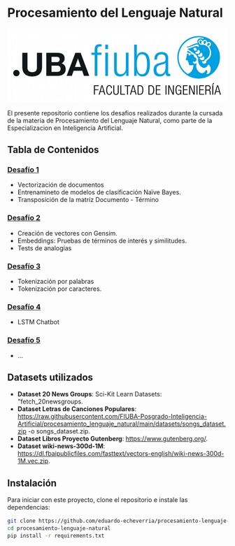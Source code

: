 # Procesamiento del Lenguaje Natural

![UBA logo](https://github.com/hernancontigiani/ceia_memorias_especializacion/raw/master/Figures/logoFIUBA.jpg)

El presente repositorio contiene los desafios realizados durante la cursada de la materia de Procesamiento del Lenguaje Natural, como parte de la Especializacion en Inteligencia Artificial.

## Tabla de Contenidos

### [Desafío 1](Desafio_1) 
* Vectorización de documentos
* Entrenamineto de modelos de clasificación Naïve Bayes.
* Transposición de la matríz Documento - Término

### [Desafío 2](Desafio_2) 

* Creación de vectores con Gensim.
* Embeddings: Pruebas de términos de interés y similitudes.
* Tests de analogías

### [Desafío 3](Desafio_3)
* Tokenización por palabras
* Tokenización por caracteres.

### [Desafío 4](Desafio_4)
* LSTM Chatbot

### [Desafío 5](Desafio_5)
* ...


## Datasets utilizados

- **Dataset 20 News Groups**: Sci-Kit Learn Datasets: "fetch_20newsgroups.
- **Dataset Letras de Canciones Populares**: https://raw.githubusercontent.com/FIUBA-Posgrado-Inteligencia-Artificial/procesamiento_lenguaje_natural/main/datasets/songs_dataset.zip -o songs_dataset.zip.
- **Dataset Libros Proyecto Gutenberg**: https://www.gutenberg.org/.
- **Dataset wiki-news-300d-1M**: https://dl.fbaipublicfiles.com/fasttext/vectors-english/wiki-news-300d-1M.vec.zip.

## Instalación

Para iniciar con este proyecto, clone el repositorio e instale las dependencias:

```bash
git clone https://github.com/eduardo-echeverria/procesamiento-lenguaje-natural.git
cd procesamiento-lenguaje-natural
pip install -r requirements.txt

